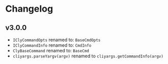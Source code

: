 # Changelog

## v3.0.0

- `IClyCommandOpts` renamed to: `BaseCmdOpts`
- `IClyCommandInfo` renamed to: `CmdInfo`
- `ClyBaseCommand` renamed to: `BaseCmd`
- `cliyargs.parseYargv(argv)` renamed to `cliyargs.getCommandInfo(argv)`
